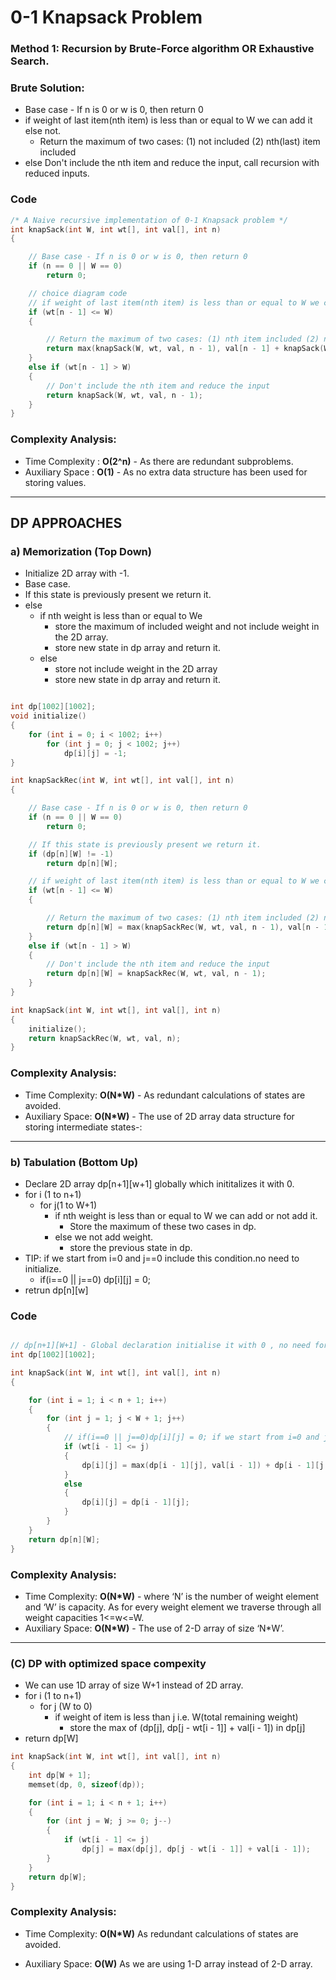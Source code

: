 # 0-1 Knapsack Problem

### Method 1: Recursion by Brute-Force algorithm OR Exhaustive Search.

### Brute Solution:

- Base case - If n is 0 or w is 0, then return 0
- if weight of last item(nth item) is less than or equal to W we can add it else not.
  - Return the maximum of two cases: (1) not included (2) nth(last) item included
- else Don't include the nth item and reduce the input, call recursion with reduced inputs.

### Code

```cpp
/* A Naive recursive implementation of 0-1 Knapsack problem */
int knapSack(int W, int wt[], int val[], int n)
{

    // Base case - If n is 0 or w is 0, then return 0
    if (n == 0 || W == 0)
        return 0;

    // choice diagram code
    // if weight of last item(nth item) is less than or equal to W we can add it else not.
    if (wt[n - 1] <= W)
    {

        // Return the maximum of two cases: (1) nth item included (2) not included
        return max(knapSack(W, wt, val, n - 1), val[n - 1] + knapSack(W - wt[n - 1], wt, val, n - 1));
    }
    else if (wt[n - 1] > W)
    {
        // Don't include the nth item and reduce the input
        return knapSack(W, wt, val, n - 1);
    }
}
```

### Complexity Analysis:

- Time Complexity : **O(2^n)** - As there are redundant subproblems.
- Auxiliary Space : **O(1)** - As no extra data structure has been used for storing values.

---

## DP APPROACHES

### a) Memorization (Top Down)

- Initialize 2D array with -1.
- Base case.
- If this state is previously present we return it.
- else
  - if nth weight is less than or equal to We
    - store the maximum of included weight and not include weight in the 2D array.
    - store new state in dp array and return it.
  - else
    - store not include weight in the 2D array
    - store new state in dp array and return it.

```cpp

int dp[1002][1002];
void initialize()
{
    for (int i = 0; i < 1002; i++)
        for (int j = 0; j < 1002; j++)
            dp[i][j] = -1;
}

int knapSackRec(int W, int wt[], int val[], int n)
{

    // Base case - If n is 0 or w is 0, then return 0
    if (n == 0 || W == 0)
        return 0;

    // If this state is previously present we return it.
    if (dp[n][W] != -1)
        return dp[n][W];

    // if weight of last item(nth item) is less than or equal to W we can add it else not.
    if (wt[n - 1] <= W)
    {

        // Return the maximum of two cases: (1) nth item included (2) not included
        return dp[n][W] = max(knapSackRec(W, wt, val, n - 1), val[n - 1] + knapSackRec(W - wt[n - 1], wt, val, n - 1));
    }
    else if (wt[n - 1] > W)
    {
        // Don't include the nth item and reduce the input
        return dp[n][W] = knapSackRec(W, wt, val, n - 1);
    }
}

int knapSack(int W, int wt[], int val[], int n)
{
    initialize();
    return knapSackRec(W, wt, val, n);
}
```

### Complexity Analysis:

- Time Complexity: **O(N\*W)** - As redundant calculations of states are avoided.
- Auxiliary Space: **O(N\*W)** - The use of 2D array data structure for storing intermediate states-:

---

### b) Tabulation (Bottom Up)

- Declare 2D array dp[n+1][w+1] globally which inititalizes it with 0.
- for i (1 to n+1)
  - for j(1 to W+1)
    - if nth weight is less than or equal to W we can add or not add it.
      - Store the maximum of these two cases in dp.
    - else we not add weight.
      - store the previous state in dp.
- TIP: if we start from i=0 and j==0 include this condition.no need to initialize.
  - if(i\==0 || j\==0) dp[i][j] = 0;
- retrun dp[n][w]

### Code

```cpp

// dp[n+1][W+1] - Global declaration initialise it with 0 , no need for initialization, n = i, W = j
int dp[1002][1002];

int knapSack(int W, int wt[], int val[], int n)
{

    for (int i = 1; i < n + 1; i++)
    {
        for (int j = 1; j < W + 1; j++)
        {
            // if(i==0 || j==0)dp[i][j] = 0; if we start from i=0 and j==0 include this condition.
            if (wt[i - 1] <= j)
            {
                dp[i][j] = max(dp[i - 1][j], val[i - 1]) + dp[i - 1][j - wt[i - 1]];
            }
            else
            {
                dp[i][j] = dp[i - 1][j];
            }
        }
    }
    return dp[n][W];
}
```

### Complexity Analysis:

- Time Complexity: **O(N\*W)** - where ‘N’ is the number of weight element and ‘W’ is capacity. As for every weight element we traverse through all weight capacities 1<=w<=W.
- Auxiliary Space: **O(N\*W)** - The use of 2-D array of size ‘N\*W’.

---

### (C) DP with optimized space compexity

- We can use 1D array of size W+1 instead of 2D array.
- for i (1 to n+1)
  - for j (W to 0)
    - if weight of item is less than j i.e. W(total remaining weight)
      - store the max of (dp[j], dp[j - wt[i - 1]] + val[i - 1]) in dp[j]
- return dp[W]

```cpp
int knapSack(int W, int wt[], int val[], int n)
{
    int dp[W + 1];
    memset(dp, 0, sizeof(dp));

    for (int i = 1; i < n + 1; i++)
    {
        for (int j = W; j >= 0; j--)
        {
            if (wt[i - 1] <= j)
                dp[j] = max(dp[j], dp[j - wt[i - 1]] + val[i - 1]);
        }
    }
    return dp[W];
}
```

### Complexity Analysis:

- Time Complexity: **O(N\*W)** As redundant calculations of states are avoided.

- Auxiliary Space: **O(W)** As we are using 1-D array instead of 2-D array.
